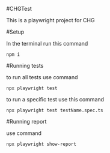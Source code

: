 #CHGTest

This is a playwright project for CHG 

#Setup

In the terminal run this command
```shell
npm i
```

#Running tests

to run all tests use command

```shell
npx playwright test
```

to run a specific test use this command

```shell
npx playwright test testName.spec.ts
```

#Running report

use command 

```shell
npx playwright show-report
```